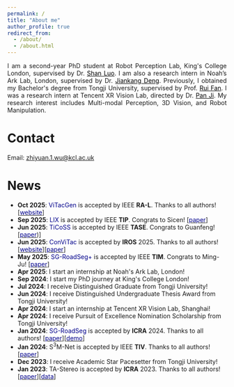 ```yaml
---
permalink: /
title: "About me"
author_profile: true
redirect_from: 
  - /about/
  - /about.html
---
```


<div style="text-align: justify;">
I am a second-year PhD student at Robot Perception Lab, King's College London, supervised by Dr. <a href="https://shanluo.github.io/" style="color: black;">Shan Luo</a>. I am also a research intern in Noah’s Ark Lab, London, supervised by Dr. <a href="https://jiankangdeng.github.io/" style="color: black;">Jiankang Deng</a>. Previously, I obtained my Bachelor's degree from Tongji University, supervised by Prof. <a href="https://www.ruirangerfan.com/" style="color: black;">Rui Fan</a>. I was a research intern at Tencent XR Vision Lab, directed by Dr. <a href="https://panji530.github.io/" style="color: black;">Pan Ji</a>. My research interest includes Multi-modal Perception, 3D Vision, and Robot Manipulation.
</div>

Contact
======
Email: [zhiyuan.1.wu@kcl.ac.uk](zhiyuan.1.wu@kcl.ac.uk)

News
======
* **Oct 2025**: <span style="color: darkblue;">ViTacGen</span> is accepted by IEEE **RA-L**. Thanks to all authors! [[<span style="color: darkblue;">website</span>](https://robot-perception-lab.github.io/vitacgen-website/)]
* **Sep 2025**: <span style="color: darkblue;">LIX</span> is accepted by IEEE **TIP**. Congrats to Sicen! [[<span style="color: darkblue;">paper</span>](https://arxiv.org/pdf/2403.08215)]
* **Jun 2025**: <span style="color: darkblue;">TiCoSS</span> is accepted by IEEE **TASE**. Congrats to Guanfeng! [[<span style="color: darkblue;">paper</span>](https://arxiv.org/pdf/2407.18038))]
* **Jun 2025**: <span style="color: darkblue;">ConViTac</span> is accepted by **IROS** 2025. Thanks to all authors! [[<span style="color: darkblue;">website</span>](https://georgewuzy.github.io/ConViTac-website/)][[<span style="color: darkblue;">paper</span>](https://arxiv.org/pdf/2506.20757)]
* **May 2025**: <span style="color: darkblue;">SG-RoadSeg+</span> is accepted by IEEE **TIM**. Congrats to Ming-Ju! [[<span style="color: darkblue;">paper</span>]](https://ieeexplore.ieee.org/abstract/document/11037419) 
* **Apr 2025**: I start an internship at Noah's Ark Lab, London!
* **Sep 2024**: I start my PhD journey at King's College London!
* **Jul 2024**: I receive Distinguished Graduate from Tongji University!
* **Jun 2024**: I receive Distinguished Undergraduate Thesis Award from Tongji University!
* **Apr 2024**: I start an internship at Tencent XR Vision Lab, Shanghai!
* **Apr 2024**: I receive Pursuit of Excellence Nomination Scholarship from Tongji University!
* **Jan 2024**: <span style="color: darkblue;">SG-RoadSeg</span> is accepted by **ICRA** 2024. Thanks to all authors! [[<span style="color: darkblue;">paper</span>](https://www.ruirangerfan.com/pdf/icra2024_wu.pdf)][[<span style="color: darkblue;">demo</span>](https://www.youtube.com/watch?v=WFHcpN8HPKI)]
* **Jan 2024**: S<sup>3</sup>M-Net is accepted by IEEE **TIV**. Thanks to all authors! [[<span style="color: darkblue;">paper</span>](https://arxiv.org/pdf/2401.11414)]
* **Dec 2023**: I receive Academic Star Pacesetter from Tongji University!
* **Jan 2023**: TA-Stereo is accepted by **ICRA** 2023. Thanks to all authors! [[<span style="color: darkblue;">paper</span>](https://www.ruirangerfan.com/pdf/icra2023_wu.pdf)][[<span style="color: darkblue;">data</span>](https://mias.group/TA-Stereo/)]
